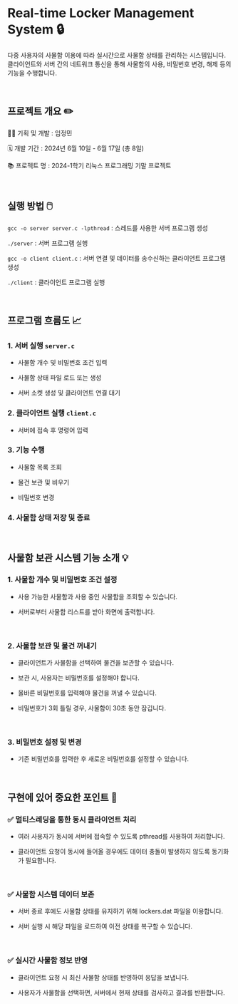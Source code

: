 # Real-time Locker Management System 🔒

다중 사용자의 사물함 이용에 따라 실시간으로 사물함 상태를 관리하는 시스템입니다. 클라이언트와 서버 간의 네트워크 통신을 통해 사물함의 사용, 비밀번호 변경, 해제 등의 기능을 수행합니다.

<br/>

## 프로젝트 개요 ✏️ 

👩‍💻 기획 및 개발 : 임정민

🗓 개발 기간 : 2024년 6월 10일 - 6월 17일 (총 8일)

📚 프로젝트 명 : 2024-1학기 리눅스 프로그래밍 기말 프로젝트

<br/>

## 실행 방법 🖱️ 

```gcc -o server server.c -lpthread``` : 스레드를 사용한 서버 프로그램 생성

```./server``` : 서버 프로그램 실행

```gcc -o client client.c``` : 서버 연결 및 데이터를 송수신하는 클라이언트 프로그램 생성

```./client``` : 클라이언트 프로그램 실행

<br/>

## 프로그램 흐름도 📈 

### 1. 서버 실행 ```server.c```

- 사물함 개수 및 비밀번호 조건 입력

- 사물함 상태 파일 로드 또는 생성

- 서버 소켓 생성 및 클라이언트 연결 대기

### 2. 클라이언트 실행 ```client.c```

- 서버에 접속 후 명령어 입력

### 3. 기능 수행

- 사물함 목록 조회

- 물건 보관 및 비우기

- 비밀번호 변경

### 4. 사물함 상태 저장 및 종료

<br/>

## 사물함 보관 시스템 기능 소개 💡 

### 1. 사물함 개수 및 비밀번호 조건 설정

- 사용 가능한 사물함과 사용 중인 사물함을 조회할 수 있습니다.

- 서버로부터 사물함 리스트를 받아 화면에 출력합니다.

</br>

### 2. 사물함 보관 및 물건 꺼내기

- 클라이언트가 사물함을 선택하여 물건을 보관할 수 있습니다.

- 보관 시, 사용자는 비밀번호를 설정해야 합니다.

- 올바른 비밀번호를 입력해야 물건을 꺼낼 수 있습니다.

- 비밀번호가 3회 틀릴 경우, 사물함이 30초 동안 잠깁니다.

</br>

### 3. 비밀번호 설정 및 변경

- 기존 비밀번호를 입력한 후 새로운 비밀번호를 설정할 수 있습니다.

</br>

## 구현에 있어 중요한 포인트 🚨 

### ✅ 멀티스레딩을 통한 동시 클라이언트 처리

- 여러 사용자가 동시에 서버에 접속할 수 있도록 pthread를 사용하여 처리합니다.

- 클라이언트 요청이 동시에 들어올 경우에도 데이터 충돌이 발생하지 않도록 동기화가 필요합니다.

</br>

### ✅ 사물함 시스템 데이터 보존

- 서버 종료 후에도 사물함 상태를 유지하기 위해 lockers.dat 파일을 이용합니다.

- 서버 실행 시 해당 파일을 로드하여 이전 상태를 복구할 수 있습니다.

</br>

### ✅ 실시간 사물함 정보 반영

- 클라이언트 요청 시 최신 사물함 상태를 반영하여 응답을 보냅니다.

- 사용자가 사물함을 선택하면, 서버에서 현재 상태를 검사하고 결과를 반환합니다.

</br>
